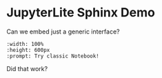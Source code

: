 # JupyterLite Sphinx Demo

Can we embed just a generic interface?

```{notebooklite}
:width: 100%
:height: 600px
:prompt: Try classic Notebook!
```

Did that work?
